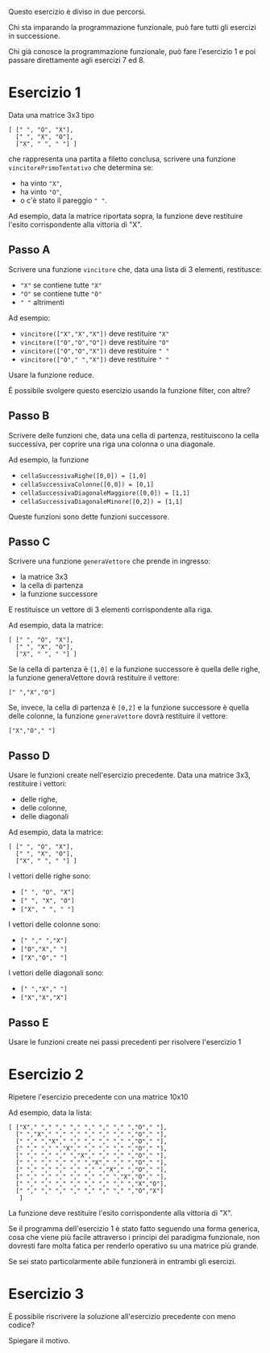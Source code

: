 Questo esercizio è diviso in due percorsi.

Chi sta imparando la programmazione funzionale, può fare tutti gli esercizi in successione.

Chi già conosce la programmazione funzionale, può fare l'esercizio 1 e poi passare direttamente agli esercizi 7 ed 8.

# Esercizio 1

Data una matrice 3x3 tipo

    [ [" ", "O", "X"],
      [" ", "X", "O"],
      ["X", " ", " "] ]

che rappresenta una partita a filetto conclusa,
scrivere una funzione `vincitorePrimoTentativo` che determina se:
* ha vinto `"X"`,
* ha vinto `"O"`,
* o c'è stato il pareggio `" "`.

Ad esempio, data la matrice riportata sopra, la funzione deve restituire l'esito corrispondente alla vittoria di "X".

## Passo A

Scrivere una funzione `vincitore` che, data una lista  di 3 elementi, restitusce:
* `"X"` se contiene tutte `"X"`
* `"O"` se contiene tutte `"O"`
* `" "` altrimenti

Ad esempio:
* `vincitore(["X","X","X"])` deve restituire `"X"`
* `vincitore(["O","O","O"])` deve restituire `"O"`
* `vincitore(["O","O","X"])` deve restituire `" "`
* `vincitore(["O"," ","X"])` deve restituire `" "`

Usare la funzione reduce.

È possibile svolgere questo esercizio usando la funzione filter, con altre?

## Passo B

Scrivere delle funzioni che, data una cella di partenza, restituiscono la cella
successiva, per coprire una riga una colonna o una diagonale.

Ad esempio, la funzione
* `cellaSuccessivaRighe([0,0]) = [1,0]`
* `cellaSuccessivaColonne([0,0]) = [0,1]`
* `cellaSuccessivaDiagonaleMaggiore([0,0]) = [1,1]`
* `cellaSuccessivaDiagonaleMinore([0,2]) = [1,1]`

Queste funzioni sono dette funzioni successore.


## Passo C

Scrivere una funzione `generaVettore` che prende in ingresso:
* la matrice 3x3
* la cella di partenza
* la funzione successore

E restituisce un vettore di 3 elementi corrispondente alla riga.

Ad esempio, data la matrice:

    [ [" ", "O", "X"],
      [" ", "X", "O"],
      ["X", " ", " "] ]

Se la cella di partenza è `[1,0]` e la funzione successore è quella delle righe,
la funzione generaVettore dovrà restituire il vettore:

`[" ","X","O"]`

Se, invece, la cella di partenza è `[0,2]` e la funzione successore è quella delle colonne,
la funzione `generaVettore` dovrà restituire il vettore:

`["X","O"," "]`

## Passo D

Usare le funzioni create nell'esercizio precedente.
Data una matrice 3x3, restituire i vettori:
* delle righe,
* delle colonne,
* delle diagonali

Ad esempio, data la matrice:

    [ [" ", "O", "X"],
      [" ", "X", "O"],
      ["X", " ", " "] ]

I vettori delle righe sono:
* `[" ", "O", "X"]`
* `[" ", "X", "O"]`
* `["X", " ", " "]`

I vettori delle colonne sono:
* `[" "," ","X"]`
* `["O","X"," "]`
* `["X","O"," "]`

I vettori delle diagonali sono:
* `[" ","X"," "]`
* `["X","X","X"]`

## Passo E

Usare le funzioni create nei passi precedenti per risolvere l'esercizio 1

# Esercizio 2

Ripetere l'esercizio precedente con una matrice 10x10

Ad esempio, data la lista:

    [ ["X"," "," "," "," "," "," "," ","O"," "],
      [" ","X"," "," "," "," "," "," ","O"," "],
      [" "," ","X"," "," "," "," "," ","O"," "],
      [" "," "," ","X"," "," "," "," ","O"," "],
      [" "," "," "," ","X"," "," "," ","O"," "],
      [" "," "," "," "," ","X"," "," ","O"," "],
      [" "," "," "," "," "," ","X"," ","O"," "],
      [" "," "," "," "," "," "," ","X","O"," "],
      [" "," "," "," "," "," "," "," ","X","O"],
      [" "," "," "," "," "," "," "," ","O","X"]
       ]


La funzione deve restituire l'esito corrispondente alla vittoria di "X".

Se il programma dell'esercizio 1 è stato fatto seguendo una forma generica, cosa che viene più facile attraverso i principi del paradigma funzionale,
non dovresti fare molta fatica per renderlo operativo su una matrice più grande.

Se sei stato particolarmente abile funzionerà in entrambi gli esercizi.

# Esercizio 3

È possibile riscrivere la soluzione all'esercizio precedente con meno codice?

Spiegare il motivo.
